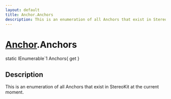 ```yaml
---
layout: default
title: Anchor.Anchors
description: This is an enumeration of all Anchors that exist in StereoKit at the current moment.
---
```

# [Anchor]({{site.url}}/Pages/StereoKit/Anchor.html).Anchors

<div class='signature' markdown='1'>
static IEnumerable`1 Anchors{ get }
</div>

## Description
This is an enumeration of all Anchors that exist in
StereoKit at the current moment.

